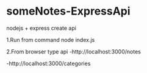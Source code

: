# someNotes-ExpressApi
nodejs + express create api

1.Run from command 
  node index.js
  
2.From browser type api
   -http://localhost:3000/notes 
   
   -http://localhost:3000/categories
